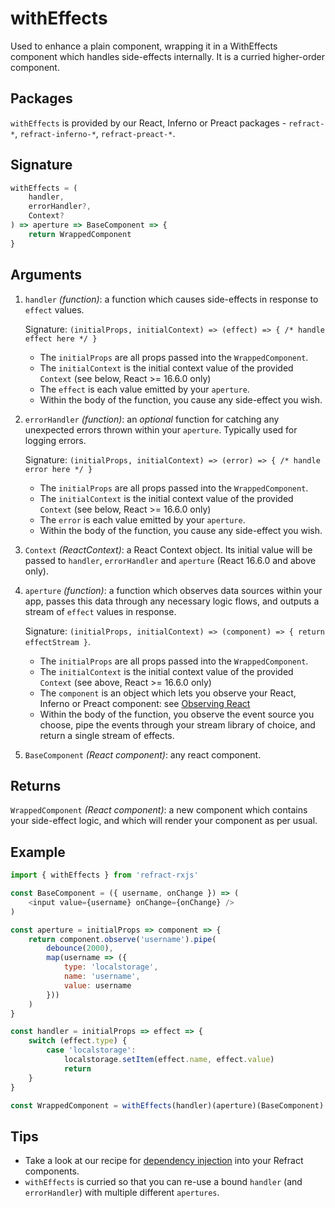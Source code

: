 # withEffects

Used to enhance a plain component, wrapping it in a WithEffects component which handles side-effects internally. It is a curried higher-order component.

## Packages

`withEffects` is provided by our React, Inferno or Preact packages - `refract-*`, `refract-inferno-*`, `refract-preact-*`.

## Signature

```js
withEffects = (
    handler,
    errorHandler?,
    Context?
) => aperture => BaseComponent => {
    return WrappedComponent
}
```

## Arguments

1.  `handler` _(function)_: a function which causes side-effects in response to `effect` values.

    Signature: `(initialProps, initialContext) => (effect) => { /* handle effect here */ }`

    *   The `initialProps` are all props passed into the `WrappedComponent`.
    *   The `initialContext` is the initial context value of the provided `Context` (see below, React >= 16.6.0 only)
    *   The `effect` is each value emitted by your `aperture`.
    *   Within the body of the function, you cause any side-effect you wish.

1.  `errorHandler` _(function)_: an _optional_ function for catching any unexpected errors thrown within your `aperture`. Typically used for logging errors.

    Signature: `(initialProps, initialContext) => (error) => { /* handle error here */ }`

    *   The `initialProps` are all props passed into the `WrappedComponent`.
    *   The `initialContext` is the initial context value of the provided `Context` (see below, React >= 16.6.0 only)
    *   The `error` is each value emitted by your `aperture`.
    *   Within the body of the function, you cause any side-effect you wish.

1.  `Context` _(ReactContext)_: a React Context object. Its initial value will be passed to `handler`, `errorHandler` and `aperture` (React 16.6.0 and above only).

1.  `aperture` _(function)_: a function which observes data sources within your app, passes this data through any necessary logic flows, and outputs a stream of `effect` values in response.

    Signature: `(initialProps, initialContext) => (component) => { return effectStream }`.

    *   The `initialProps` are all props passed into the `WrappedComponent`.
    *   The `initialContext` is the initial context value of the provided `Context` (see above, React >= 16.6.0 only)
    *   The `component` is an object which lets you observe your React, Inferno or Preact component: see [Observing React](../usage/observing-react.md)
    *   Within the body of the function, you observe the event source you choose, pipe the events through your stream library of choice, and return a single stream of effects.

1.  `BaseComponent` _(React component)_: any react component.

## Returns

`WrappedComponent` _(React component)_: a new component which contains your side-effect logic, and which will render your component as per usual.

## Example

```js
import { withEffects } from 'refract-rxjs'

const BaseComponent = ({ username, onChange }) => (
    <input value={username} onChange={onChange} />
)

const aperture = initialProps => component => {
    return component.observe('username').pipe(
        debounce(2000),
        map(username => ({
            type: 'localstorage',
            name: 'username',
            value: username
        }))
    )
}

const handler = initialProps => effect => {
    switch (effect.type) {
        case 'localstorage':
            localstorage.setItem(effect.name, effect.value)
            return
    }
}

const WrappedComponent = withEffects(handler)(aperture)(BaseComponent)
```

## Tips

*   Take a look at our recipe for [dependency injection](../recipes/dependency-injection.md) into your Refract components.
*   `withEffects` is curried so that you can re-use a bound `handler` (and `errorHandler`) with multiple different `apertures`.

